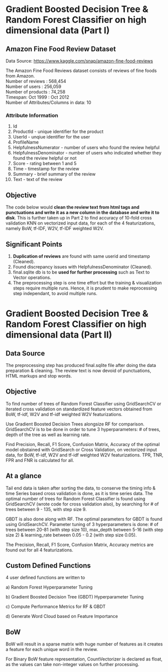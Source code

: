 # Gradient Boosted Decision Tree &amp; Random Forest Classifier on high dimensional data (Part I) #

## Amazon Fine Food Review Dataset ##

Data Source: https://www.kaggle.com/snap/amazon-fine-food-reviews

The Amazon Fine Food Reviews dataset consists of reviews of fine foods from Amazon. <br/>
Number of reviews                   : 568,454  <br/>
Number of users                     : 256,059  <br/>
Number of products                  : 74,258  <br/>
Timespan: Oct 1999                  : Oct 2012  <br/>
Number of Attributes/Columns in data: 10 <br/>

### Attribute Information ###
1. Id <br/>
2. ProductId - unique identifier for the product <br/>
3. UserId - unqiue identifier for the user <br/>
4. ProfileName <br/>
5. HelpfulnessNumerator - number of users who found the review helpful <br/>
6. HelpfulnessDenominator - number of users who indicated whether they found the review helpful or not <br/>
7. Score - rating between 1 and 5 <br/>
8. Time - timestamp for the review <br/>
9. Summary - brief summary of the review <br/>
10. Text - text of the review <br/>

## Objective ##

The code below would **clean the review text from html tags and punctuations and write it as a new column in the database and write it to disk**. This is further taken up in Part 2 to find accuracy of 10-fold cross validation KNN on vectorized input data, for each of the 4 featurizations, namely BoW, tf-IDF, W2V, tf-IDF weighted W2V.

## Significant Points ##

1. **Duplication of reviews** are found with same userid and timestamp (Cleaned).
2. Found discrepancy issues with HelpfulnessDenominator (Cleaned).
3. final.sqlite db is to be **used for further processing** such as Text to Vector operations.
4. The preprocessing step is one time effort but the training & visualization steps require multiple runs. Hence, it is prudent to make reprocessing step independant, to avoid multiple runs.

# Gradient Boosted Decision Tree &amp; Random Forest Classifier on high dimensional data (Part II) #

## Data Source ##

The preprocessing step has produced final.sqlite file after doing the data preparation & cleaning. The review text is now devoid of punctuations, HTML markups and stop words.

## Objective ##

To find number of trees of Random Forest Classifier using GridSearchCV or iterated cross validation on standardized feature vectors obtained from BoW, tf-idf, W2V and tf-idf weighted W2V featurizations.

Use Gradient Boosted Decision Trees alongsize RF for comparison. GridSearchCV is to be done in order to tune 3 hyperparameters: # of trees, depth of the tree as well as learning rate.

Find Precision, Recall, F1 Score, Confusion Matrix, Accuracy of the optimal model obstained with GridSearch or Cross Validation, on vectorized input data, for BoW, tf-idf, W2V and tf-idf weighted W2V featurizations. TPR, TNR, FPR and FNR is calculated for all.

## At a glance ##

Tail end data is taken after sorting the data, to conserve the timing info & time Series based cross validation is done, as it is time series data. The optimal number of trees for Random Forest Classifier is found using GridSearchCV (wrote code for cross validation also), by searching for # of trees between 9 - 135, with step size 9.

GBDT is also done along with RF. The optimal parameters for GBDT is found using GridSearchCV. Parameter tuning of 3 hyperparameters is done: # of trees between 20-81 (with step size 10), max_depth between 5-16 (with step size 2) & learning_rate between 0.05 - 0.2 (with step size 0.05).

The Precision, Recall, F1 Score, Confusion Matrix, Accuracy metrics are found out for all 4 featurizations.

## Custom Defined Functions ##

4 user defined functions are written to

a) Random Forest Hyperparameter Tuning

b) Gradient Boosted Decision Tree (GBDT) Hyperparameter Tuning

c) Compute Performance Metrics for RF & GBDT

d) Generate Word Cloud based on Feature Importance

## BoW ##

BoW will result in a sparse matrix with huge number of features as it creates a feature for each unique word in the review.

For Binary BoW feature representation, CountVectorizer is declared as float, as the values can take non-integer values on further processing.

